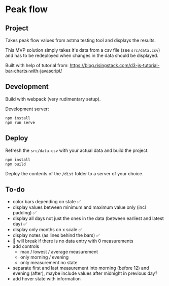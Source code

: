 # Peak flow

## Project

Takes peak flow values from astma testing tool and displays the results.

This MVP solution simply takes it's data from a csv file (see `src/data.csv`) and has to be redeployed when changes in the data should be displayed.

Built with help of tutorial from: https://blog.risingstack.com/d3-js-tutorial-bar-charts-with-javascript/

## Development

Build with webpack (very rudimentary setup).

Development server:

```
npm install
npm run serve
```

## Deploy

Refresh the `src/data.csv` with your actual data and build the project.

```
npm install
npm build
```

Deploy the contents of the `/dist` folder to a server of your choice.

## To-do

- color bars depending on state ✅
- display values between minimum and maximum value only (incl padding) ✅
- display all days not just the ones in the data (between earliest and latest day) ✅
- display only months on x scale ✅
- display notes (as lines behind the bars) ✅
- 🐞 will break if there is no data entry with 0 measurements
- add controls
  - max / lowest / average measurement
  - only morning / evening
  - only measurement no state
- separate first and last measurement into morning (before 12) and evening (after), maybe include values after midnight in previous day?
- add hover state with information

